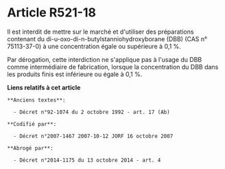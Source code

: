# Article R521-18

Il est interdit de mettre sur le marché et d'utiliser des préparations contenant du di-u-oxo-di-n-butylstanniohydroxyborane
(DBB) (CAS n° 75113-37-0) à une concentration égale ou supérieure à 0,1 %.

Par dérogation, cette interdiction ne s'applique pas à l'usage du DBB comme intermédiaire de fabrication, lorsque la
concentration du DBB dans les produits finis est inférieure ou égale à 0,1 %.

**Liens relatifs à cet article**

	**Anciens textes**:

	  - Décret n°92-1074 du 2 octobre 1992 - art. 17 (Ab)

	**Codifié par**:

	  - Décret n°2007-1467 2007-10-12 JORF 16 octobre 2007

	**Abrogé par**:

	  - Décret n°2014-1175 du 13 octobre 2014 - art. 4
